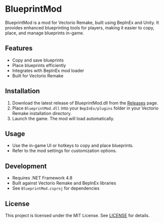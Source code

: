 # BlueprintMod

BlueprintMod is a mod for Vectorio Remake, built using BepInEx and Unity. It provides enhanced blueprinting tools for players, making it easier to copy, place, and manage blueprints in-game.

## Features
- Copy and save blueprints
- Place blueprints efficiently
- Integrates with BepInEx mod loader
- Built for Vectorio Remake

## Installation
1. Download the latest release of BlueprintMod.dll from the [Releases](https://github.com/yourusername/BlueprintMod/releases) page.
2. Place `BlueprintMod.dll` into your `BepInEx/plugins` folder in your Vectorio Remake installation directory.
3. Launch the game. The mod will load automatically.

## Usage
- Use the in-game UI or hotkeys to copy and place blueprints.
- Refer to the mod settings for customization options.

## Development
- Requires .NET Framework 4.8
- Built against Vectorio Remake and BepInEx libraries
- See `BlueprintMod.csproj` for dependencies

## License
This project is licensed under the MIT License. See [LICENSE](LICENSE) for details. 